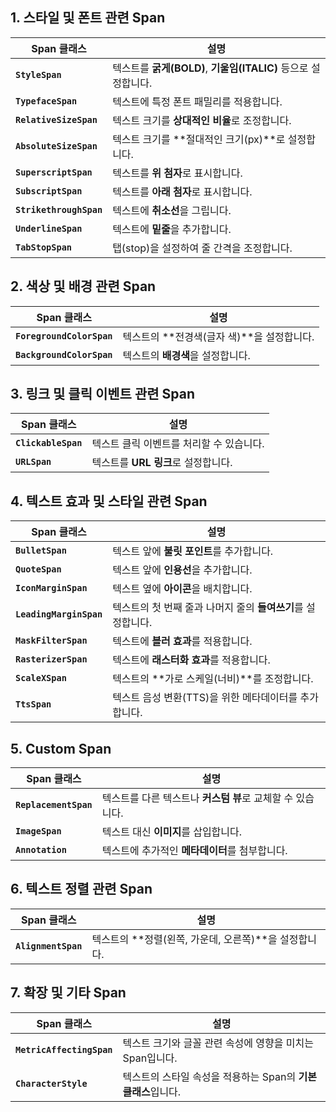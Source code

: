 ## 1. 스타일 및 폰트 관련 Span

| Span 클래스                | 설명                                            |
|-------------------------|-----------------------------------------------|
| **`StyleSpan`**         | 텍스트를 **굵게(BOLD)**, **기울임(ITALIC)** 등으로 설정합니다. |
| **`TypefaceSpan`**      | 텍스트에 특정 폰트 패밀리를 적용합니다.                        |
| **`RelativeSizeSpan`**  | 텍스트 크기를 **상대적인 비율**로 조정합니다.                   |
| **`AbsoluteSizeSpan`**  | 텍스트 크기를 **절대적인 크기(px)**로 설정합니다.               |
| **`SuperscriptSpan`**   | 텍스트를 **위 첨자**로 표시합니다.                         |
| **`SubscriptSpan`**     | 텍스트를 **아래 첨자**로 표시합니다.                        |
| **`StrikethroughSpan`** | 텍스트에 **취소선**을 그립니다.                           |
| **`UnderlineSpan`**     | 텍스트에 **밑줄**을 추가합니다.                           |
| **`TabStopSpan`**       | 탭(stop)을 설정하여 줄 간격을 조정합니다.                    |

## 2. 색상 및 배경 관련 Span

| Span 클래스                  | 설명                         |
|---------------------------|----------------------------|
| **`ForegroundColorSpan`** | 텍스트의 **전경색(글자 색)**을 설정합니다. |
| **`BackgroundColorSpan`** | 텍스트의 **배경색**을 설정합니다.       |

## 3. 링크 및 클릭 이벤트 관련 Span

| Span 클래스            | 설명                      |
|---------------------|-------------------------|
| **`ClickableSpan`** | 텍스트 클릭 이벤트를 처리할 수 있습니다. |
| **`URLSpan`**       | 텍스트를 **URL 링크**로 설정합니다. |

## 4. 텍스트 효과 및 스타일 관련 Span

| Span 클래스                | 설명                                   |
|-------------------------|--------------------------------------|
| **`BulletSpan`**        | 텍스트 앞에 **불릿 포인트**를 추가합니다.            |
| **`QuoteSpan`**         | 텍스트 앞에 **인용선**을 추가합니다.               |
| **`IconMarginSpan`**    | 텍스트 옆에 **아이콘**을 배치합니다.               |
| **`LeadingMarginSpan`** | 텍스트의 첫 번째 줄과 나머지 줄의 **들여쓰기**를 설정합니다. |
| **`MaskFilterSpan`**    | 텍스트에 **블러 효과**를 적용합니다.               |
| **`RasterizerSpan`**    | 텍스트에 **래스터화 효과**를 적용합니다.             |
| **`ScaleXSpan`**        | 텍스트의 **가로 스케일(너비)**를 조정합니다.          |
| **`TtsSpan`**           | 텍스트 음성 변환(TTS)을 위한 메타데이터를 추가합니다.     |

## 5. Custom Span

| Span 클래스              | 설명                                  |
|-----------------------|-------------------------------------|
| **`ReplacementSpan`** | 텍스트를 다른 텍스트나 **커스텀 뷰**로 교체할 수 있습니다. |
| **`ImageSpan`**       | 텍스트 대신 **이미지**를 삽입합니다.              |
| **`Annotation`**      | 텍스트에 추가적인 **메타데이터**를 첨부합니다.         |

## 6. 텍스트 정렬 관련 Span

| Span 클래스            | 설명                                |
|---------------------|-----------------------------------|
| **`AlignmentSpan`** | 텍스트의 **정렬(왼쪽, 가운데, 오른쪽)**을 설정합니다. |

## 7. 확장 및 기타 Span

| Span 클래스                  | 설명                                     |
|---------------------------|----------------------------------------|
| **`MetricAffectingSpan`** | 텍스트 크기와 글꼴 관련 속성에 영향을 미치는 Span입니다.     |
| **`CharacterStyle`**      | 텍스트의 스타일 속성을 적용하는 Span의 **기본 클래스**입니다. |
